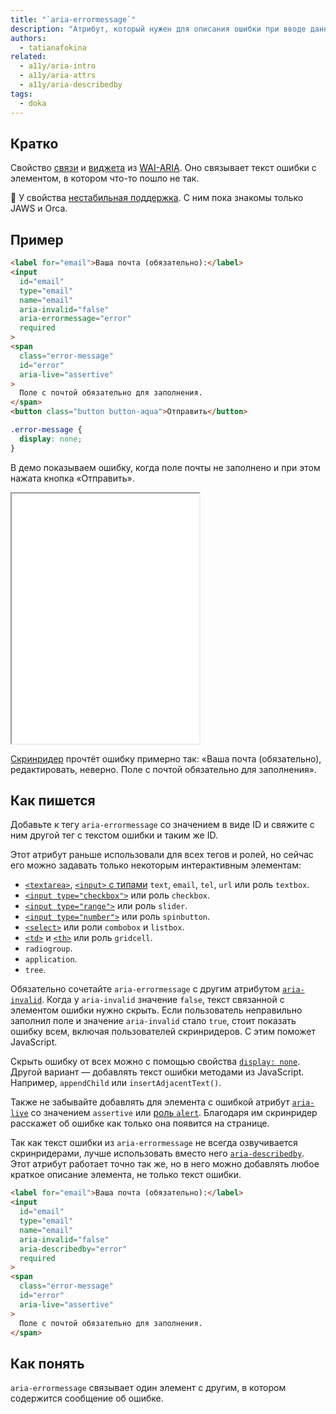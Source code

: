 ```yaml
---
title: "`aria-errormessage`"
description: "Атрибут, который нужен для описания ошибки при вводе данных."
authors:
  - tatianafokina
related:
  - a11y/aria-intro
  - a11y/aria-attrs
  - a11y/aria-describedby
tags:
  - doka
---
```


## Кратко

Свойство [связи](/a11y/aria-attrs/#atributy-svyazi) и [виджета](/a11y/aria-attrs/#atributy-vidzhetov) из [WAI-ARIA](/a11y/aria-intro/#specifikaciya). Оно связывает текст ошибки с элементом, в котором что-то пошло не так.

<aside>

🚧 У свойства [нестабильная поддержка](https://a11ysupport.io/tech/aria/aria-errormessage_attribute). С ним пока знакомы только JAWS и Orca.

</aside>

## Пример

```html
<label for="email">Ваша почта (обязательно):</label>
<input
  id="email"
  type="email"
  name="email"
  aria-invalid="false"
  aria-errormessage="error"
  required
>
<span
  class="error-message"
  id="error"
  aria-live="assertive"
>
  Поле с почтой обязательно для заполнения.
</span>
<button class="button button-aqua">Отправить</button>

```

```css
.error-message {
  display: none;
}
```

В демо показываем ошибку, когда поле почты не заполнено и при этом нажата кнопка «Отправить».

<iframe title="Добавление текста ошибки с помощью aria-errormessage" src="demos/field-with-aria-errormessage/" height="400"></iframe>

[Скринридер](/a11y/screenreaders/) прочтёт ошибку примерно так: «Ваша почта (обязательно), редактировать, неверно. Поле с почтой обязательно для заполнения».

## Как пишется

Добавьте к тегу `aria-errormessage` со значением в виде ID и свяжите с ним другой тег с текстом ошибки и таким же ID.

Этот атрибут раньше использовали для всех тегов и ролей, но сейчас его можно задавать только некоторым интерактивным элементам:

- [`<textarea>`](/html/textarea/), [`<input>` с типами](/html/input/#type) `text`, `email`, `tel`, `url` или роль `textbox`.
- [`<input type="checkbox">`](/html/input/#type) или роль `checkbox`.
- [`<input type="range">`](/html/input/#type) или роль `slider`.
- [`<input type="number">`](/html/input/#type) или роль `spinbutton`.
- [`<select>`](/html/select/) или роли `combobox` и `listbox`.
- [`<td>`](/html/tables/#td) и [`<th>`](/html/tables/#th) или роль `gridcell`.
- `radiogroup`.
- `application`.
- `tree`.

Обязательно сочетайте `aria-errormessage` с другим атрибутом [`aria-invalid`](/a11y/aria-invalid/). Когда у `aria-invalid` значение `false`, текст связанной с элементом ошибки нужно скрыть. Если пользователь неправильно заполнил поле и значение `aria-invalid` стало `true`, стоит показать ошибку всем, включая пользователей скринридеров. С этим поможет JavaScript.

Скрыть ошибку от всех можно с помощью свойства [`display: none`](/css/display/). Другой вариант — добавлять текст ошибки методами из JavaScript. Например, `appendChild` или `insertAdjacentText()`.

Также не забывайте добавлять для элемента с ошибкой атрибут [`aria-live`](/a11y/aria-live/) со значением `assertive` или [роль `alert`](/a11y/role-alert/). Благодаря им скринридер расскажет об ошибке как только она появится на странице.

Так как текст ошибки из `aria-errormessage` не всегда озвучивается скринридерами, лучше использовать вместо него [`aria-describedby`](/a11y/aria-describedby/). Этот атрибут работает точно так же, но в него можно добавлять любое краткое описание элемента, не только текст ошибки.

```html
<label for="email">Ваша почта (обязательно):</label>
<input
  id="email"
  type="email"
  name="email"
  aria-invalid="false"
  aria-describedby="error"
  required
>
<span
  class="error-message"
  id="error"
  aria-live="assertive"
>
  Поле с почтой обязательно для заполнения.
</span>
```

## Как понять

`aria-errormessage` связывает один элемент с другим, в котором содержится сообщение об ошибке.
